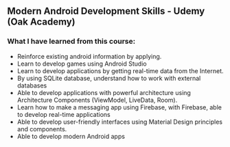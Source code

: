 ## Modern Android Development Skills - Udemy (Oak Academy)

### What I have learned from this course: 

<ul>

<li>
Reinforce existing android information by applying.
</li>

<li>
Learn to develop games using Android Studio
</li>

<li>
Learn to develop applications by getting real-time data from the Internet.
</li>

<li>
By using SQLite database, understand how to work with external databases
</li>

<li>
Able to develop applications with powerful architecture using Architecture Components (ViewModel, LiveData, Room).
</li>

<li>
Learn how to make a messaging app using Firebase, with Firebase, able to develop real-time applications
</li>

<li>
Able to develop user-friendly interfaces using Material Design principles and components.
</li>

<li>
Able to develop modern Android apps
</li>

</ul>
